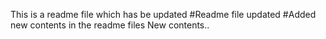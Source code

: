 This is a readme file which has be updated
#Readme file updated
#Added new contents in the readme files
New contents..